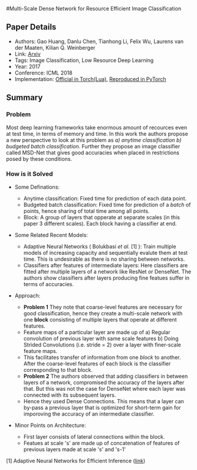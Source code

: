 #Multi-Scale Dense Network for Resource Efficient Image Classification
## Paper Details
* Authors: Gao Huang, Danlu Chen, Tianhong Li, Felix Wu, Laurens van der Maaten, Kilian Q. Weinberger
* Link: [Arxiv](https://arxiv.org/pdf/1703.09844.pdf)
* Tags: Image Classification, Low Resource Deep Learning
* Year: 2017
* Conference: ICML 2018
* Implementation: [Official in Torch(Lua)](https://github.com/gaohuang/MSDNet), [Reproduced in PyTorch](https://github.com/avirambh/MSDNet-GCN)

## Summary

### Problem

Most deep learning frameworks take enormous amount of recources even at test time, in terms of memory and time. In this work the authors 
propose a new perspective to look at this problem as *a) anytime classification* *b) budgeted batch classification*. Further 
they propose an image classifier called MSD-Net that gives good accuracies when placed in restrictions posed by these conditions.

### How is it Solved

* Some Definations:
  * Anytime classification: Fixed time for prediction of each data point.
  * Budgeted batch classification: Fixed time for prediction of a *batch* of points, hence sharing of total time among all points. 
  * Block: A group of layers that opperate at separate scales (in this paper 3 different scales). Each block having a classifier at end.
* Some Related Recent Models:
  * Adaptive Neural Networks ( Bolukbasi *et al.* [1] ): Train multiple models of increasing capacity and sequentially evalute them at 
    test time. This is undesirable as there is no sharing between networks.
  * Classifiers after features of intermediate layers: Here classifiers are fitted after multiple layers of a network like ResNet or           DenseNet. The authors show classifiers after layers producing fine featues suffer in terms of accuracies.
* Approach: 
  * **Problem 1** They note that coarse-level features are necessary for good classification, hence they create a multi-scale network with one **block** consisting of multiple layers that operate at different features.
  * Feature maps of a particular layer are made up of a) Regular convolution of previous layer with same scale features b) Doing Strided Convolutions (i.e. stride = 2) over a layer with finer-scale feature maps. 
  * This facilitates transfer of information from one *block* to another. After the coarse-level features of each block is the classifier corresponding to that block.
  * **Problem 2** The authors observed that adding classifiers in between layers of a network, compromised the accuracy of the layers after that. But this was not the case for DenseNet where each layer was connected with its subsequent layers. 
  * Hence they used Dense Connections. This means that a layer can by-pass a previous layer that is optimized for short-term gain for imporoving the accuracy of an intermediate classifier.

* Minor Points on Architecture:
  * First layer consists of lateral connections within the block.
  * Featues at scale 's' are made up of concatenation of features of previous layers made at scale 's' and 's-1'
    
  



[1] Adaptive Neural Networks for Efficient Inference ([link](https://arxiv.org/pdf/1702.07811.pdf))
  
